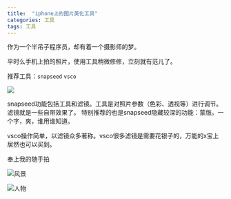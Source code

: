 ```yaml
---
title:  "iphone上的图片美化工具"
categories: 工具
tags: 工具
---
```


作为一个半吊子程序员，却有着一个摄影师的梦。

平时么手机上拍的照片，使用工具稍微修修，立刻就有范儿了。

推荐工具：`snapseed` `vsco`

![](https://lisanpeng.github.io/lisanpeng.github.io/images/20170912/tools.jpg)

snapseed功能包括工具和滤镜。工具是对照片参数（色彩、透视等）进行调节。滤镜就是一些自带效果了。
特别推荐的也是snapseed隐藏较深的功能：蒙版。一个字，爽，谁用谁知道。

vsco操作简单，以滤镜众多著称。vsco很多滤镜是需要花银子的，万能的x宝上居然也可以买到。

奉上我的随手拍

![风景](https://lisanpeng.github.io/lisanpeng.github.io/images/20170912/1.jpg)

![人物](https://lisanpeng.github.io/lisanpeng.github.io/images/20170912/2.jpg)
